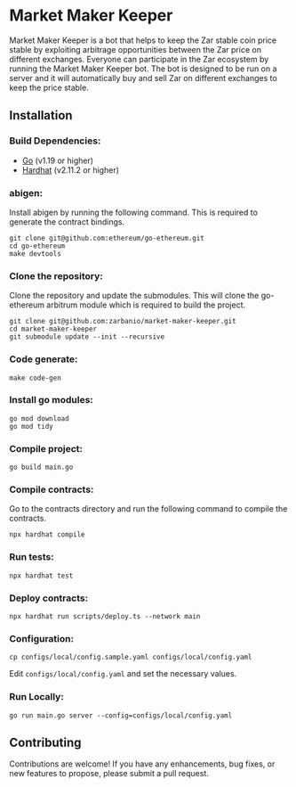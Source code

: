 
# Market Maker Keeper

Market Maker Keeper is a bot that helps to keep the Zar stable coin price stable by exploiting arbitrage opportunities between the Zar price on different exchanges. Everyone can participate in the Zar ecosystem by running the Market Maker Keeper bot. The bot is designed to be run on a server and it will automatically buy and sell Zar on different exchanges to keep the price stable.

## Installation

### Build Dependencies:

- [Go](https://golang.org/dl/) (v1.19 or higher)
- [Hardhat](https://hardhat.org/getting-started/) (v2.11.2 or higher)

### abigen:
Install abigen by running the following command. This is required to generate the contract bindings.
```
git clone git@github.com:ethereum/go-ethereum.git
cd go-ethereum
make devtools
```

### Clone the repository:
Clone the repository and update the submodules. This will clone the go-ethereum arbitrum module which is required to build the project.
```
git clone git@github.com:zarbanio/market-maker-keeper.git
cd market-maker-keeper
git submodule update --init --recursive
```

### Code generate: 
```
make code-gen
```

### Install go modules:
```
go mod download
go mod tidy
```

### Compile project:
```
go build main.go
```

### Compile contracts:
Go to the contracts directory and run the following command to compile the contracts.
```
npx hardhat compile
```
### Run tests:
```
npx hardhat test
```

### Deploy contracts:
```
npx hardhat run scripts/deploy.ts --network main
```

### Configuration:
```
cp configs/local/config.sample.yaml configs/local/config.yaml
```
Edit `configs/local/config.yaml` and set the necessary values.


### Run Locally:
```
go run main.go server --config=configs/local/config.yaml
```

## Contributing

Contributions are welcome! If you have any enhancements, bug fixes, or new features to propose, please submit a pull request.